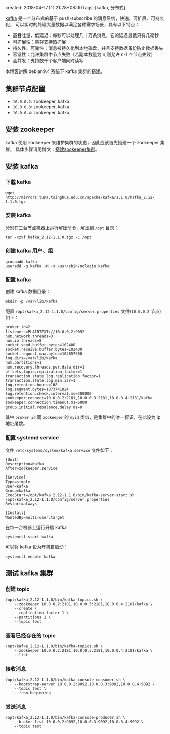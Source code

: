 created: 2018-04-17T11:21:28+08:00
tags: [kafka, 分布式]

[kafka][] 是一个分布式的基于 push-subscribe 的消息系统，快速、可扩展、可持久化，
可以实时的处理大量数据以满足各种需求场景，具有以下特点：

- 高吞吐量、低延迟：每秒可以处理几十万条消息，它的延迟最低只有几毫秒
- 可扩展性：集群支持热扩展
- 持久性、可靠性：消息被持久化到本地磁盘，并且支持数据备份防止数据丢失
- 容错性：允许集群中节点失败（若副本数量为 n,则允许 n-1 个节点失败）
- 高并发：支持数千个客户端同时读写

[kafka]: https://kafka.apache.org

本博客讲解 debian9.4 系统下 kafka 集群的搭建。

## 集群节点配置

- `10.0.0.2`: zookeeper, kafka
- `10.0.0.3`: zookeeper, kafka
- `10.0.0.4`: zookeeper, kafka


## 安装 zookeeper

kafka 使用 zookeeper 来维护集群的状态，因此应该首先搭建一个 zookeeper 集群，
具体步骤请见博文：[搭建zookeeper集群][]。

[搭建zookeeper集群]: /posts/zookeeper/搭建zookeeper集群.html

## 安装 kafka

### 下载 kafka

```
wget http://mirrors.tuna.tsinghua.edu.cn/apache/kafka/1.1.0/kafka_2.12-1.1.0.tgz
```

### 安装 kafka

分别在三台节点机器上运行解压命令，解压到 `/opt` 目录：

```
tar -xzvf kafka_2.12-1.1.0.tgz -C /opt
```

### 创建 kafka 用户、组

```
groupadd kafka
useradd -g kafka -M -s /usr/sbin/nologin kafka
```

### 配置 kafka

创建 kafka 数据目录：

```
mkdir -p /var/lib/kafka
```

配置 `/opt/kafka_2.12-1.1.0/config/server.properties` 文件(`10.0.0.2` 节点)如下：

```
broker.id=2
listeners=PLAINTEXT://10.0.0.2:9092
num.network.threads=3
num.io.threads=8
socket.send.buffer.bytes=102400
socket.receive.buffer.bytes=102400
socket.request.max.bytes=104857600
log.dirs=/var/lib/kafka
num.partitions=1
num.recovery.threads.per.data.dir=1
offsets.topic.replication.factor=1
transaction.state.log.replication.factor=1
transaction.state.log.min.isr=1
log.retention.hours=168
log.segment.bytes=1073741824
log.retention.check.interval.ms=300000
zookeeper.connect=10.0.0.2:2181,10.0.0.3:2181,10.0.0.4:2181/kafka
zookeeper.connection.timeout.ms=6000
group.initial.rebalance.delay.ms=0
```

其中 `broker.id` 同 `zookeeper` 的 `myid` 类似，是集群中的唯一标识，在此设为 ip 地址尾数。

### 配置 systemd service

文件 `/etc/systemd/system/kafka.service` 文件如下：

```
[Unit]
Description=Kafka
After=zookeeper.service

[Service]
Type=simple
User=kafka
Group=kafka
ExecStart=/opt/kafka_2.12-1.1.0/bin/kafka-server-start.sh /opt/kafka_2.12-1.1.0/config/server.properties
Restart=always

[Install]
WantedBy=multi-user.target
```

在每一台机器上运行开启 kafka

```
systemctl start kafka
```

可以将 kafka 设为开机自启动：

```
systemctl enable kafka
```


## 测试 kafka 集群

### 创建 topic

```
/opt/kafka_2.12-1.1.0/bin/kafka-topics.sh \
    --zookeeper 10.0.0.2:2181,10.0.0.3:2181,10.0.0.4:2181/kafka \
    --create \
    --replication-factor 1 \
    --partitions 1 \
    --topic test
```

### 查看已经存在的 topic

```
/opt/kafka_2.12-1.1.0/bin/kafka-topics.sh \
    --zookeeper 10.0.0.2:2181,10.0.0.3:2181,10.0.0.4:2181/kafka \
    --list
```

### 接收消息

```
/opt/kafka_2.12-1.1.0/bin/kafka-console-consumer.sh \
    --bootstrap-server 10.0.0.2:9092,10.0.0.3:9092,10.0.0.4:9092 \
    --topic test \
    --from-beginning
```

### 发送消息

```
/opt/kafka_2.12-1.1.0/bin/kafka-console-producer.sh \
    --broker-list 10.0.0.2:9092,10.0.0.3:9092,10.0.0.4:9092 \
    --topic test
```
